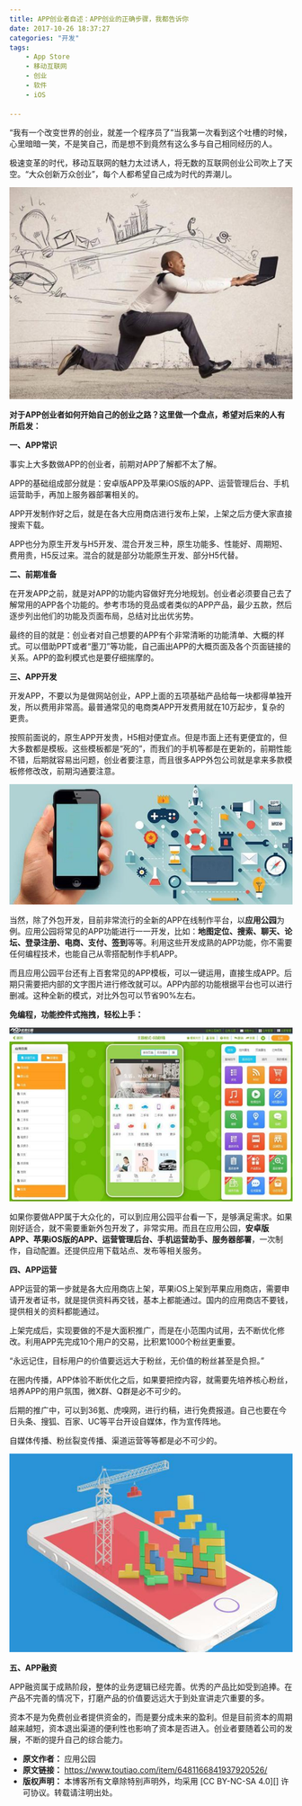 ```yaml
---
title: APP创业者自述：APP创业的正确步骤，我都告诉你
date: 2017-10-26 18:37:27
categories: "开发"
tags:
	- App Store
	- 移动互联网
	- 创业
	- 软件
	- iOS

---
```


“我有一个改变世界的创业，就差一个程序员了”当我第一次看到这个吐槽的时候，心里暗暗一笑，不是笑自己，而是想不到竟然有这么多与自己相同经历的人。

极速变革的时代，移动互联网的魅力太过诱人，将无数的互联网创业公司吹上了天空。“大众创新万众创业”，每个人都希望自己成为时代的弄潮儿。

![APP创业者自述：APP创业的正确步骤，我都告诉你][APP_APP]

**对于APP创业者如何开始自己的创业之路？这里做一个盘点，希望对后来的人有所启发：**

**一、APP常识**

事实上大多数做APP的创业者，前期对APP了解都不太了解。

APP的基础组成部分就是：安卓版APP及苹果iOS版的APP、运营管理后台、手机运营助手，再加上服务器部署相关的。

APP开发制作好之后，就是在各大应用商店进行发布上架，上架之后方便大家直接搜索下载。

APP也分为原生开发与H5开发、混合开发三种，原生功能多、性能好、周期短、费用贵，H5反过来。混合的就是部分功能原生开发、部分H5代替。

**二、前期准备**

在开发APP之前，就是对APP的功能内容做好充分地规划。创业者必须要自己去了解常用的APP各个功能的。参考市场的竞品或者类似的APP产品，最少五款，然后逐步列出他们的功能及页面布局，总结对比出优劣势。

最终的目的就是：创业者对自己想要的APP有个非常清晰的功能清单、大概的样式。可以借助PPT或者“墨刀”等功能，自己画出APP的大概页面及各个页面链接的关系。APP的盈利模式也是要仔细揣摩的。

**三、APP开发**

开发APP，不要以为是做网站创业，APP上面的五项基础产品给每一块都得单独开发，所以费用非常高。最普通常见的电商类APP开发费用就在10万起步，复杂的更贵。

按照前面说的，原生APP开发贵，H5相对便宜点。但是市面上还有更便宜的，但大多数都是模板。这些模板都是“死的”，而我们的手机等都是在更新的，前期性能不错，后期就容易出问题，创业者要注意，而且很多APP外包公司就是拿来多款模板修修改改，前期沟通要注意。

![APP创业者自述：APP创业的正确步骤，我都告诉你][APP_APP 1]

当然，除了外包开发，目前非常流行的全新的APP在线制作平台，以**应用公园**为例。应用公园将常见的APP功能进行一一开发，比如：**地图定位、搜索、聊天、论坛、登录注册、电商、支付、签到**等等。利用这些开发成熟的APP功能，你不需要任何编程技术，也能自己从零搭配制作手机APP。

而且应用公园平台还有上百套常见的APP模板，可以一键运用，直接生成APP。后期只需要把内部的文字图片进行修改就可以。APP内部的功能根据平台也可以进行删减。这种全新的模式，对比外包可以节省90%左右。

**免编程，功能控件式拖拽，轻松上手：**

![APP创业者自述：APP创业的正确步骤，我都告诉你][APP_APP 2]

如果你要做APP属于大众化的，可以到应用公园平台看一下，是够满足需求。如果刚好适合，就不需要重新外包开发了，非常实用。而且在应用公园，**安卓版APP、苹果iOS版的APP、运营管理后台、手机运营助手、服务器部署**，一次制作，自动配置。还提供应用下载站点、发布等相关服务。

**四、APP运营**

APP运营的第一步就是各大应用商店上架，苹果iOS上架到苹果应用商店，需要申请开发者证书，就是提供资料再交钱，基本上都能通过。国内的应用商店不要钱，提供相关的资料都能通过。

上架完成后，实现要做的不是大面积推广，而是在小范围内试用，去不断优化修改。利用APP先完成10个用户的交易，比积累1000个粉丝更重要。

“永远记住，目标用户的价值要远远大于粉丝，无价值的粉丝甚至是负担。”

在圈内传播，APP体验不断优化之后，如果要把控内容，就需要先培养核心粉丝，培养APP的用户氛围，微X群、Q群是必不可少的。

后期的推广中，可以到36氪、虎嗅网，进行约稿，进行免费报道。自己也要在今日头条、搜狐、百家、UC等平台开设自媒体，作为宣传阵地。

自媒体传播、粉丝裂变传播、渠道运营等等都是必不可少的。

![APP创业者自述：APP创业的正确步骤，我都告诉你][APP_APP 3]

**五、APP融资**

APP融资属于成熟阶段，整体的业务逻辑已经完善。优秀的产品比如受到追捧。在产品不完善的情况下，打磨产品的价值要远远大于到处宣讲走穴重要的多。

资本不是为免费创业者提供资金的，而是要分成未来的盈利。但是目前资本的周期越来越短，资本退出渠道的便利性也影响了资本是否进入。创业者要随着公司的发展，不断的提升自己的综合能力。


[APP_APP]: static/resources/crawler/Y32I-EJ7Z-E6NV.jpg
[APP_APP 1]: static/resources/crawler/7Z2A-YIAR-2UQF.jpg
[APP_APP 2]: static/resources/crawler/AJEJ-IEZJ-BIU3.jpg
[APP_APP 3]: static/resources/crawler/3IEU-YRNZ-NIFU.jpg
 *  **原文作者：** 应用公园
 *  **原文链接：** https://www.toutiao.com/item/6481166841937920526/
 *  **版权声明：** 本博客所有文章除特别声明外，均采用 [CC BY-NC-SA 4.0][] 许可协议。转载请注明出处。
